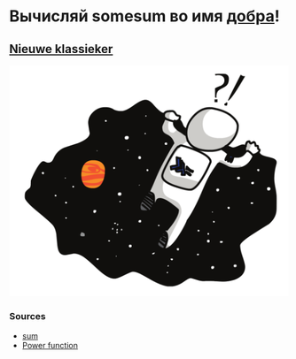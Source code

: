 # Вычисляй somesum во имя [добра](https://raw.githubusercontent.com/Antoniii/hs/master/%D0%98%D0%B7%D1%83%D1%87%D0%B0%D0%B9%20Haskell%20%D0%B2%D0%BE%20%D0%B8%D0%BC%D1%8F%20%D0%B4%D0%BE%D0%B1%D1%80%D0%B0!%20.pdf)!

## [Nieuwe klassieker](https://github.com/Antoniii/Swift-Some-Sum)

![](https://raw.githubusercontent.com/tonypithony/funcssum/main/in_search_of_incredible.png)

### Sources

* [sum](https://hoogle.haskell.org/?hoogle=sum)
* [Power function](https://wiki.haskell.org/Power_function)
